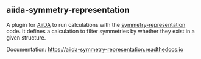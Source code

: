 ## aiida-symmetry-representation

A plugin for [AiiDA](www.aiida.net) to run calculations with the [symmetry-representation](http://z2pack.ethz.ch/symmetry-representation/) code. It defines a calculation to filter symmetries by whether they exist in a given structure.

Documentation: https://aiida-symmetry-representation.readthedocs.io
